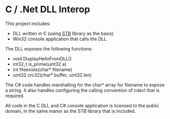 # C / .Net DLL Interop

This project includes:
* DLL written in C (using <a href="https://github.com/nothings/stb">STB</a> library as the basis).
* Win32 console application that calls the DLL

The DLL exposes the following functions:
* void DisplayHelloFromDLL()
* int32_t is_prime(uint32 a)
* int fileexists(char* filename)
* uint32 crc32(char* buffer, uint32 len)

The C# code handles marshalling for the char* array for filename to expose a string.  It also handles configuring the calling convention of cdecl that is required.

All code in the C DLL and C# console application is licensed to the public domain, in the same manor as the STB library that is included.
